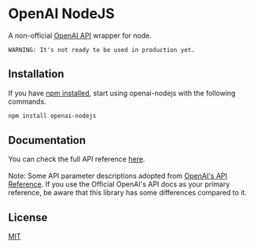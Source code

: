 # OpenAI NodeJS

A non-official [OpenAI API](https://beta.openai.com/docs/api-reference/introduction) wrapper for node.

    WARNING: It's not ready to be used in production yet.

## Installation

If you have [npm installed](https://www.npmjs.com/get-npm), start using openai-nodejs with the following commands.

```bash
npm install openai-nodejs
```

## Documentation

You can check the full API reference [here](https://github.com/Useems/openai-nodejs/tree/main/docs/index.html).
\
\
Note: Some API parameter descriptions adopted from [OpenAI's API Reference](https://beta.openai.com/docs/api-reference). If you use the Official OpenAI's API docs as your primary reference, be aware that this library has some differences compared to it.

## License
[MIT](https://github.com/Useems/openai-nodejs/tree/main/LICENSE)